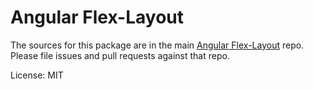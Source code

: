 Angular Flex-Layout
===================

The sources for this package are in the main [Angular Flex-Layout](https://github.com/angular/flex-layout) repo.
Please file issues and pull requests against that repo.

License: MIT
